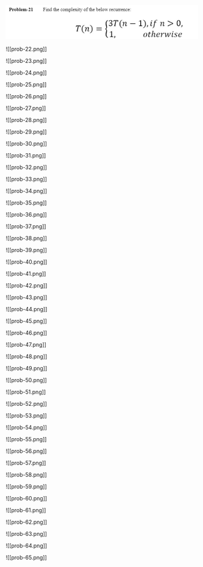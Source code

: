 
![image](./images/prob-21.png)

![[prob-22.png]]

![[prob-23.png]]

![[prob-24.png]]

![[prob-25.png]]

![[prob-26.png]]

![[prob-27.png]]

![[prob-28.png]]

![[prob-29.png]]

![[prob-30.png]]

![[prob-31.png]]

![[prob-32.png]]

![[prob-33.png]]

![[prob-34.png]]

![[prob-35.png]]

![[prob-36.png]]

![[prob-37.png]]

![[prob-38.png]]

![[prob-39.png]]

![[prob-40.png]]

![[prob-41.png]]

![[prob-42.png]]

![[prob-43.png]]

![[prob-44.png]]

![[prob-45.png]]

![[prob-46.png]]

![[prob-47.png]]

![[prob-48.png]]

![[prob-49.png]]

![[prob-50.png]]

![[prob-51.png]]

![[prob-52.png]]

![[prob-53.png]]

![[prob-54.png]]

![[prob-55.png]]

![[prob-56.png]]

![[prob-57.png]]

![[prob-58.png]]

![[prob-59.png]]

![[prob-60.png]]

![[prob-61.png]]

![[prob-62.png]]

![[prob-63.png]]

![[prob-64.png]]

![[prob-65.png]]